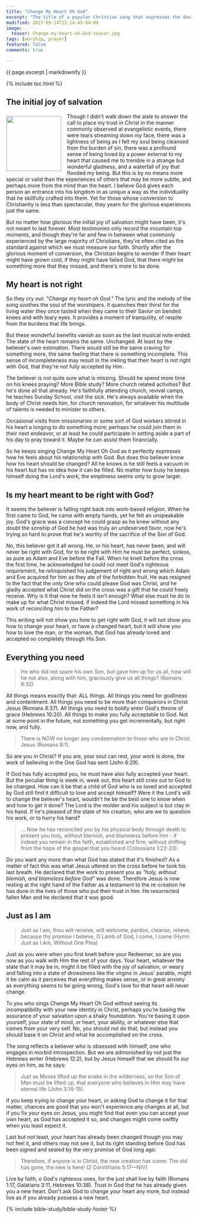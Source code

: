 ```yaml
---
title: "Change My Heart Oh God"
excerpt: "The title of a popular Christian song that expresses the desire for change in a believer's heart. This crying out from deep within of large majority of believers is emblematic of their understanding of the gospel. How do they expect their hearts to be changed? This article will show where the real issues are and a real and realizable answer to a yearning that may not need to be."
modified: 2017-09-14T12:14:45-04:00
image:
  teaser: Change-my-heart-oh-God-teaser.jpg
tags: [worship, prayer] 
featured: false
comments: true

---
```


{{ page.excerpt | markdownify }}

{% include toc.html %}

<!-- a href="{{ site.url }}{% post_url 2017-10-12-Work-Out-Your-Own-Salvation-Viet %}"><em>(Bấm vào đây để đọc tiếng Việt)</em></a -->

## The initial joy of salvation
<img alt src="{{ site.url }}/assets/images/Change-my-heart-oh-God-teaser.jpg" style="border: 1px solid #cccccc; margin: 7px 15px 0px 0px; max-width: 100%; height: 148px; padding: 0px; float: left;">
Though I didn't walk down the aisle to answer the call to place my trust in Christ in the manner commonly observed at evangelistic events, there were tears streaming down my face, there was a lightness of being as I felt my soul being cleansed from the burden of sin, there was a profound sense of being loved by a power external to my heart that caused me to tremble in a strange but wonderful gladness, and a waterfall of joy that flooded my being. But this is by no means more special or valid than the experiences of others that may be more subtle, and perhaps more from the mind than the heart.  I believe God gives each person an entrance into his kingdom in as unique a way as the individuality that he skillfully crafted into them. Yet for those whose conversion to Christianity is less than spectacular, they yearn for the glorious experiences just the same.

But no matter how glorious the initial joy of salvation might have been, it's not meant to last forever. Most testimonies only record the mountain top moments, and though they're far and few in between what commonly experienced by the large majority of Christians, they're often cited as the standard against which we must measure our faith. Shortly after the glorious moment of conversion, the Christian begins to wonder if their heart might have grown cold, if they might have failed God, that there might be something more that they missed, and there's more to be done.

## My heart is not right

So they cry out: *"Change my heart oh God."* The lyric and the melody of the song soothes the soul of the worshipers. It quenches their thirst for the living water they once tasted when they came to their Savior on bended knees and with teary eyes. It provides a moment of tranquility, of respite from the burdens that life brings.

But these wonderful benefits vanish as soon as the last musical note ended. The state of the heart remains the same. Unchanged. At least by the believer's own estimation. There would still be the same craving for something more, the same feeling that there is something incomplete. This sense of incompleteness may result in the inkling that their heart  is not right with God, that they're not fully accepted by Him.

The believer is not quite sure what is missing. Should he spend more time on his knees praying? More Bible study? More church related activities? But he's done all that already. He's faithfully attending church, revival camps, he teaches Sunday School, visit the sick. He's always available when the body of Christ needs him, for church renovation, for whatever his multitude of talents is needed to minister to others. 

Occasional visits from missionaries or some sort of God workers stirred in his heart a longing to do something more; perhaps he could join them in their next endeavor, or at least he could participate in setting aside a part of his day to pray toward it. Maybe he can assist them financially.

So he keeps singing Change My Heart Oh God as it perfectly expresses how he feels about his relationship with God. But does this believer know how his heart should be changed? All he knows is he still feels a vacuum in his heart but has no idea how it can be filled. No matter how busy he keeps himself doing the Lord's work, the emptiness seems only to grow larger.

## Is my heart meant to be right with God?

It seems the believer is falling right back into work-based religion. When he first came to God, he came with empty hands, yet he felt an unspeakable joy. God's grace was a concept he could grasp as he knew without any doubt the sonship of God he had was truly an undeserved favor, now he's trying so hard to prove that he's worthy of the sacrifice of the Son of  God.

No, this believer got it all wrong. He, or his heart, has never been, and will never be right with God, for to be right with Him he must be perfect, sinless, as pure as Adam and Eve before the Fall. When he knelt before the cross the first time, he acknowledged he could not meet God's righteous requirement, he relinquished his judgement of right and wrong which Adam and Eve acquired for him as they ate of the forbidden fruit. He was resigned to the fact that the only One who could please God was Christ, and he gladly accepted what Christ did on the cross was a gift that he could freely receive. Why is it that now he feels it isn't enough? What else must he do to make up for what Christ missed, if indeed the Lord missed something in his work of reconciling him to the Father?

This writing will not show you how to get right with God, it will not show you how to change your heart, or have a changed heart, but it will show you how to love the man, or the woman, that God has already loved and accepted so completely through His Son.

## Everything you need

> He who did not spare his own Son, but gave him up for us all, how will he not also, along with him, graciously give us all things? (Romans 8:32)

All things means exactly that: ALL things. All things you need for godliness and contentment. All things you need to be more than conquerors in Christ Jesus (Romans 8:37). All things you need to boldly enter God's throne of grace (Hebrews 10:20). All things to make you fully acceptable to God. Not at some point in the future, not something you get incrementally, but right now, and fully.

> There is NOW no longer any condemnation to those who are in Christ Jesus (Romans 8:1).

So are you in Christ? If you are, your soul can rest, your work is done, the work of believing in the One God has sent (John 6:29).

If God has fully accepted you, he must have also fully accepted your heart. But the peculiar thing is week in, week out, this heart still cries out to God to be changed. How can it be that a child of God who is so loved and accepted by God still find it difficult to love and accept himself? Were it the Lord's will to change the believer's heart, wouldn't he be the best one to know when and how to get it done? The Lord is the molder and his subject is but clay in his hand. If he's pleased of the state of his creation, who are we to question his work, or to hurry his hand?

> ... Now he has reconciled you by his physical body through death to present you holy, without blemish, and blameless before him -  if indeed you remain in the faith, established and firm, without shifting from the hope of the gospel that you heard (Colossians 1:22-23).

Do you want any more than what God has stated that it's finished? As a matter of fact this was what Jesus uttered on the cross before he took his last breath. He declared that the work to present you as *"holy, without blemish, and blameless before God"* was done. Therefore Jesus is now resting at the right hand of the Father as a testament to the re-creation he has done in the lives of those who put their trust in him. He resurrected fallen Man and he declared that it was good.

## Just as I am

> Just as I am, thou wilt receive,
> wilt welcome, pardon, cleanse, relieve;
> because thy promise I believe,
> O Lamb of God, I come, I come (Hymn Just as I Am, Without One Plea)

Just as you were when you first knelt before your Redeemer, so are you now as you walk with Him the rest of your days. Your heart, whatever the state that it may be in, might it be filled with the joy of salvation, or weary and falling into a state of drowsiness like the virgins in Jesus' parable, might it be calm as it perceives that everything makes sense, or in great anxiety as everything seems to be going wrong, God's love for that heart will never change.

To you who sings Change My Heart Oh God without seeing its incompatibility with your new identity in Christ, perhaps you're basing the assurance of your salvation upon a shaky foundation. You're basing it upon yourself, your state of mind, or heart, your ability, or whatever else that comes from your very self. No, you should not do that, but instead you should base it on Christ and what he accomplished on the cross.

The song reflects a believer who is obsessed with himself, one who engages in morbid introspection. But we are admonished by not just the Hebrews writer (Hebrews 12:2), but by Jesus himself that we should fix our eyes on him, as he says:

> Just as Moses lifted up the snake in the wilderness, so the Son of Man must be lifted up, that everyone who believes in Him may have eternal life (John 3:14-15).

If you keep trying to change your heart, or asking God to change it for that matter, chances are good that you won't experience any changes at all, but if you fix your eyes on Jesus, you might find that even you can accept your own heart, as God has accepted it so, and changes might come swiftly when you least expect it. 

Last but not least, your heart has already been changed though you may not feel it, and others may not see it, but its right standing before God has been signed and sealed by the very promise of God long ago:

> Therefore, if anyone is in Christ, the new creation has come: The old has gone, the new is here! (2 Corinthians 5:17&mdash;NIV)

Live by faith, o God's righteous ones, for the just shall live by faith (Romans 1:17, Galatians 3:11, Hebrews 10:38). Trust in God that he has already given you a new heart. Don't ask God to change your heart any more, but instead live as if you already possess a new heart.

{% include bible-study/bible-study-footer %}
